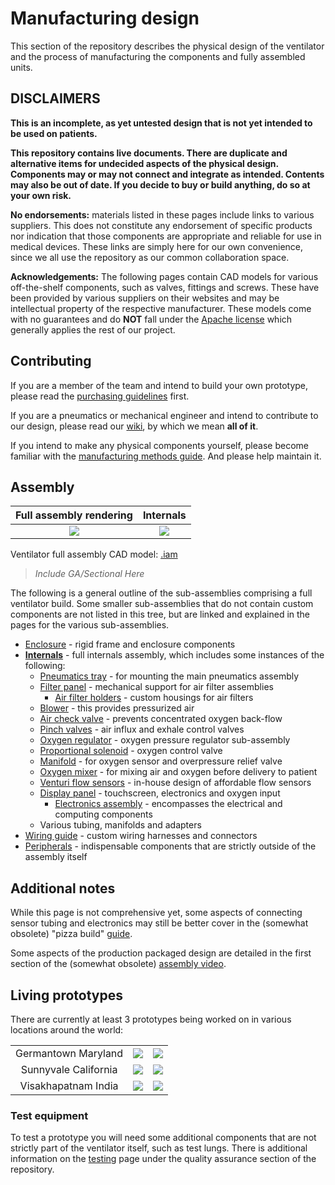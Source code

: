 # Manufacturing design

This section of the repository describes the physical design of the ventilator and the process of manufacturing the
components and fully assembled units.

## DISCLAIMERS

**This is an incomplete, as yet untested design that is not yet intended to be used on patients.**

**This repository contains live documents. There are duplicate and alternative items for undecided aspects of the
physical design. Components may or may not connect and integrate as intended. Contents may also be out of date. If you
decide to buy or build anything, do so at your own risk.**

**No endorsements:** materials listed in these pages include links to various suppliers. This does not constitute
any endorsement of specific products nor indication that those components are appropriate and reliable for use in
medical devices. These links are simply here for our own convenience, since we all use the repository as our common
collaboration space.

**Acknowledgements:** The following pages contain CAD models for various off-the-shelf components, such as valves,
fittings and screws. These have been provided by various suppliers on their websites and may be intellectual
property of the respective manufacturer. These models come with no guarantees and do **NOT** fall under the
[Apache license](../LICENSE) which generally applies the rest of our project.

## Contributing

If you are a member of the team and intend to build your own prototype, please read the
[purchasing guidelines](purchasing_guidelines.md) first.

If you are a pneumatics or mechanical engineer and intend to contribute to our design, please read
our [wiki](https://github.com/RespiraWorks/Ventilator/wiki), by which we mean **all of it**.

If you intend to make any physical components yourself, please become familiar with the
[manufacturing methods guide](methods). And please help maintain it.

## Assembly

| Full assembly rendering    |  Internals   |
|:---:|:---:|
| [![](images/rendering_smaller.jpg)](images/rendering_full.jpg) | [![](internals/images/rendering_smaller.jpg)](internals/images/rendering_full.jpg) |


Ventilator full assembly CAD model: [.iam](ventilator_assembly.iam)

>*Include GA/Sectional Here*

The following is a general outline of the sub-assemblies comprising a full ventilator build. Some smaller
sub-assemblies that do not contain custom components are not listed in this tree, but are linked and explained in the
pages for the various sub-assemblies.

* [Enclosure](enclosure) - rigid frame and enclosure components
* [**Internals**](internals) - full internals assembly, which includes some instances of the following:
  * [Pneumatics tray](internals/tray) - for mounting the main pneumatics assembly
  * [Filter panel](internals/filter_panel) - mechanical support for air filter assemblies
    * [Air filter holders](internals/filter_panel/filter_holder) - custom housings for air filters
  * [Blower](internals/blower) - this provides pressurized air
  * [Air check valve](internals/air_check_valve) - prevents concentrated oxygen back-flow
  * [Pinch valves](internals/pinch_valve) - air influx and exhale control valves
  * [Oxygen regulator](internals/regulator) - oxygen pressure regulator sub-assembly
  * [Proportional solenoid](internals/PSOL) - oxygen control valve
  * [Manifold](internals/manifold) - for oxygen sensor and overpressure relief valve
  * [Oxygen mixer](internals/mixer) - for mixing air and oxygen before delivery to patient
  * [Venturi flow sensors](internals/venturi) - in-house design of affordable flow sensors
  * [Display panel](internals/display_panel) - touchscreen, electronics and oxygen input
    * [Electronics assembly](internals/display_panel/electronics) - encompasses the electrical and computing components
  * Various tubing, manifolds and adapters
* [Wiring guide](wiring) - custom wiring harnesses and connectors
* [Peripherals](peripherals.md) - indispensable components that are strictly outside of the assembly itself

## Additional notes

While this page is not comprehensive yet, some aspects of connecting sensor tubing and electronics may still be
better cover in the (somewhat obsolete) "pizza build" [guide](../quality-assurance/testing/pizza_build).

Some aspects of the production packaged design are detailed in the first section of the (somewhat obsolete)
[assembly video](https://youtu.be/2hdV5CWcLb4).

## Living prototypes

There are currently at least 3 prototypes being worked on in various locations around the world:

|     |     |     |
|:---:|:---:|:---:|
| Germantown Maryland  | [![](images/assembled_smaller.jpg)](images/assembled_full.jpg) | [![](internals/images/open_back_smaller.jpg)](internals/images/open_back_smaller.jpg) |
| Sunnyvale California | [![](images/California_front_smaller.jpg)](images/California_front.jpg) | [![](images/California_back_smaller.jpg)](images/California_back.jpg) |
| Visakhapatnam India  | [![](images/India_full_smaller.jpg)](images/India_full.jpg) | [![](images/India_back_smaller.jpg)](images/India_back.jpg) |

### Test equipment

To test a prototype you will need some additional components that are not strictly part of the ventilator itself, such
as test lungs. There is additional information on the [testing](../quality-assurance/testing) page under the quality
assurance section of the repository.
